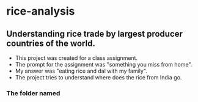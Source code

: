 # rice-analysis
 ## Understanding rice trade by largest producer countries of the world.
 
 * This project was created for a class assignment.
 * The prompt for the assignment was "something you miss from home".
 * My answer was "eating rice and dal with my family".
 * The project tries to understand where does the rice from India go.
 
### The folder named 
